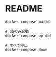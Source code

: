 # README

```shell
docker-compose build

# dbのみ起動
docker-compose up db]

# すべて停止
docker-compose down
```